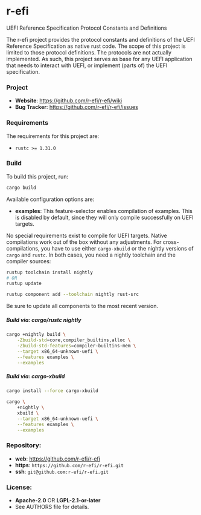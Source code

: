 r-efi
=====

UEFI Reference Specification Protocol Constants and Definitions

The r-efi project provides the protocol constants and definitions of the
UEFI Reference Specification as native rust code. The scope of this project is
limited to those protocol definitions. The protocols are not actually
implemented. As such, this project serves as base for any UEFI application that
needs to interact with UEFI, or implement (parts of) the UEFI specification.

### Project

 * **Website**: <https://github.com/r-efi/r-efi/wiki>
 * **Bug Tracker**: <https://github.com/r-efi/r-efi/issues>

### Requirements

The requirements for this project are:

 * `rustc >= 1.31.0`

### Build

To build this project, run:

```sh
cargo build
```

Available configuration options are:

 * **examples**: This feature-selector enables compilation of examples. This
                 is disabled by default, since they will only compile
                 successfully on UEFI targets.

No special requirements exist to compile for UEFI targets. Native compilations
work out of the box without any adjustments. For cross-compilations, you have
to use either `cargo-xbuild` or the nightly versions of `cargo` and `rustc`. In
both cases, you need a nightly toolchain and the compiler sources:

```sh
rustup toolchain install nightly
# OR
rustup update

rustup component add --toolchain nightly rust-src
```

Be sure to update all components to the most recent version.

##### Build via: cargo/rustc nightly

```sh
cargo +nightly build \
    -Zbuild-std=core,compiler_builtins,alloc \
    -Zbuild-std-features=compiler-builtins-mem \
    --target x86_64-unknown-uefi \
    --features examples \
    --examples
```

##### Build via: cargo-xbuild

```sh
cargo install --force cargo-xbuild

cargo \
    +nightly \
    xbuild \
    --target x86_64-unknown-uefi \
    --features examples \
    --examples
```

### Repository:

 - **web**:   <https://github.com/r-efi/r-efi>
 - **https**: `https://github.com/r-efi/r-efi.git`
 - **ssh**:   `git@github.com:r-efi/r-efi.git`

### License:

 - **Apache-2.0** OR **LGPL-2.1-or-later**
 - See AUTHORS file for details.

